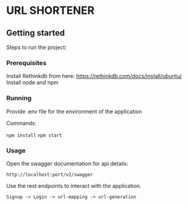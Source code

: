 # URL SHORTENER

## Getting started
Steps to run the project:

### Prerequisites
Install Rethinkdb from here: https://rethinkdb.com/docs/install/ubuntu/
Install node and npm

### Running
Provide .env file for the environment of the application

Commands:

```npm install```
```npm start```


### Usage

Open the swagger documentation for api details:

```http://localhost:port/v2/swagger```

Use the rest endpoints to interact with the application.

```Signup -> Login -> url-mapping -> url-generation ```